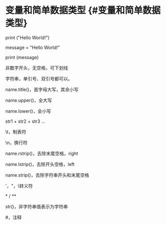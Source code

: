 # 变量和简单数据类型 {#变量和简单数据类型}

print \("Hello World!"\)

message = "Hello World!"

print \(message\)

非数字开头，无空格，可下划线

字符串，单引号、双引号都可以。

name.title\(\)，首字母大写，其余小写

name.upper\(\)，全大写

name.lower\(\)，全小写

str1 + str2 + str3 ...

\t，制表符

\n，换行符

name.rstrip\(\)，去除末尾空格，right

name.lstrip\(\)，去除开头空格，left

name.strip\(\)，去除字符串开头和末尾空格

\'，\"，\转义符

\* / \*\*

str\(\)，非字符串值表示为字符串

\#，注释

